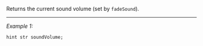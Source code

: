 Returns the current sound volume (set by `fadeSound`).


---
*Example 1:*
```sqf
hint str soundVolume;
```